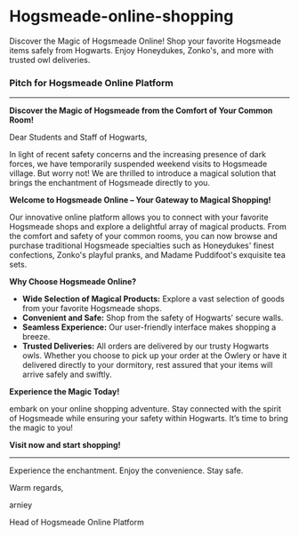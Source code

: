 # Hogsmeade-online-shopping
Discover the Magic of Hogsmeade Online! Shop your favorite Hogsmeade items safely from Hogwarts. Enjoy Honeydukes, Zonko's, and more with trusted owl deliveries.
### Pitch for Hogsmeade Online Platform

---

**Discover the Magic of Hogsmeade from the Comfort of Your Common Room!**

Dear Students and Staff of Hogwarts,

In light of recent safety concerns and the increasing presence of dark forces, we have temporarily suspended weekend visits to Hogsmeade village. But worry not! We are thrilled to introduce a magical solution that brings the enchantment of Hogsmeade directly to you.

**Welcome to Hogsmeade Online – Your Gateway to Magical Shopping!**

Our innovative online platform allows you to connect with your favorite Hogsmeade shops and explore a delightful array of magical products. From the comfort and safety of your common rooms, you can now browse and purchase traditional Hogsmeade specialties such as Honeydukes' finest confections, Zonko's playful pranks, and Madame Puddifoot's exquisite tea sets.

**Why Choose Hogsmeade Online?**

- **Wide Selection of Magical Products:** Explore a vast selection of goods from your favorite Hogsmeade shops.
- **Convenient and Safe:** Shop from the safety of Hogwarts’ secure walls.
- **Seamless Experience:** Our user-friendly interface makes shopping a breeze.
- **Trusted Deliveries:** All orders are delivered by our trusty Hogwarts owls. Whether you choose to pick up your order at the Owlery or have it delivered directly to your dormitory, rest assured that your items will arrive safely and swiftly.

**Experience the Magic Today!**

embark on your online shopping adventure. Stay connected with the spirit of Hogsmeade while ensuring your safety within Hogwarts. It’s time to bring the magic to you!

**Visit now and start shopping!**

---

Experience the enchantment. Enjoy the convenience. Stay safe. 

Warm regards,

arniey

Head of Hogsmeade Online Platform
